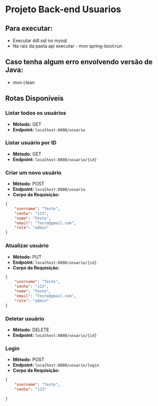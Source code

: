 # Projeto Back-end Usuarios

## Para executar: 
* Executar ddl.sql no mysql
* Na raiz da pasta api executar - mvn spring-boot:run

## Caso tenha algum erro envolvendo versão de Java:
* mvn clean

## Rotas Disponíveis

### Listar todos os usuários
* **Método:** GET
* **Endpoint:** `localhost:8080/usuario`

### Listar usuário por ID
* **Método:** GET
* **Endpoint:** `localhost:8080/usuario/{id}`

### Criar um novo usuário
* **Método:** POST
* **Endpoint:** `localhost:8080/usuario`
* **Corpo da Requisição:**
```json
{
	"username": "Teste",
	"senha": "123",
	"nome": "Teste",
	"email": "Teste@gmail.com",
	"role": "admin"
}
```

### Atualizar usuário
* **Método:** PUT
* **Endpoint:** `localhost:8080/usuario/{id}`
* **Corpo da Requisição:**
```json
{
	"username": "Teste",
	"senha": "123",
	"nome": "Teste",
	"email": "Teste@gmail.com",
	"role": "admin"
}
```

### Deletar usuário
* **Método:** DELETE
* **Endpoint:** `localhost:8080/usuario/{id}`

### Login
* **Método:** POST
* **Endpoint:** `localhost:8080/usuario/login`
* **Corpo da Requisição:**
```json
{
	"username": "Teste",
	"senha": "123"
	
}
```

